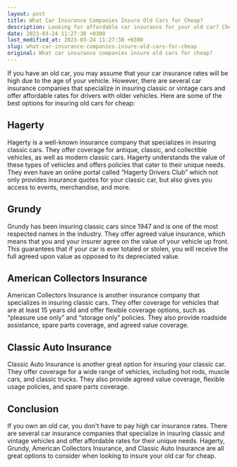 ```yaml
---
layout: post
title: What Car Insurance Companies Insure Old Cars for Cheap?
description: Looking for affordable car insurance for your old car? Check out these companies that offer cheap rates for insuring classic vehicles.
date: 2023-03-24 11:27:38 +0300
last_modified_at: 2023-03-24 11:27:38 +0300
slug: what-car-insurance-companies-insure-old-cars-for-cheap
original: What car insurance companies insure old cars for cheap?
---
```

If you have an old car, you may assume that your car insurance rates will be high due to the age of your vehicle. However, there are several car insurance companies that specialize in insuring classic or vintage cars and offer affordable rates for drivers with older vehicles. Here are some of the best options for insuring old cars for cheap:

## Hagerty

Hagerty is a well-known insurance company that specializes in insuring classic cars. They offer coverage for antique, classic, and collectible vehicles, as well as modern classic cars. Hagerty understands the value of these types of vehicles and offers policies that cater to their unique needs. They even have an online portal called “Hagerty Drivers Club” which not only provides insurance quotes for your classic car, but also gives you access to events, merchandise, and more.

## Grundy

Grundy has been insuring classic cars since 1947 and is one of the most respected names in the industry. They offer agreed value insurance, which means that you and your insurer agree on the value of your vehicle up front. This guarantees that if your car is ever totaled or stolen, you will receive the full agreed upon value as opposed to its depreciated value.

## American Collectors Insurance

American Collectors Insurance is another insurance company that specializes in insuring classic cars. They offer coverage for vehicles that are at least 15 years old and offer flexible coverage options, such as “pleasure use only” and “storage only” policies. They also provide roadside assistance, spare parts coverage, and agreed value coverage.

## Classic Auto Insurance

Classic Auto Insurance is another great option for insuring your classic car. They offer coverage for a wide range of vehicles, including hot rods, muscle cars, and classic trucks. They also provide agreed value coverage, flexible usage policies, and spare parts coverage.

## Conclusion

If you own an old car, you don't have to pay high car insurance rates. There are several car insurance companies that specialize in insuring classic and vintage vehicles and offer affordable rates for their unique needs. Hagerty, Grundy, American Collectors Insurance, and Classic Auto Insurance are all great options to consider when looking to insure your old car for cheap.